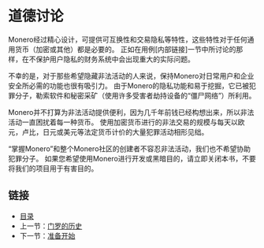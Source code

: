# 道德讨论

Monero经过精心设计，可提供可互换性和交易隐私等特性，这些特性对于任何通用货币（加密或其他）都是必要的。 正如在用例[内部链接]一节中所讨论的那样，在不保护用户隐私的财务系统中会出现重大的实际问题。

不幸的是，对于那些希望隐藏非法活动的人来说，保持Monero对日常用户和企业安全所必需的功能也很有吸引力。 由于Monero的隐私功能和易于挖掘，它已被犯罪分子，勒索软件和秘密采矿（使用许多受害者劫持设备的“僵尸网络”）所利用。

Monero并不打算为非法活动提供便利，因为几千年前钱已经构想出来，所以非法活动一直困扰着每一种货币。 使用加密货币进行的非法交易的规模与每天以欧元，卢比，日元或美元等法定货币计价的大量犯罪活动相形见绌。

“掌握Monero”和整个Monero社区的创建者不容忍非法活动，我们也不希望协助犯罪分子。 如果您希望使用Monero进行开发或黑暗目的，请立即关闭本书，不要将我们的项目用于有害目的。

## 链接

- [目录](directory.md)
- 上一节：[门罗的历史](01.8.md)
- 下一节：[准备开始](02.1.md)
